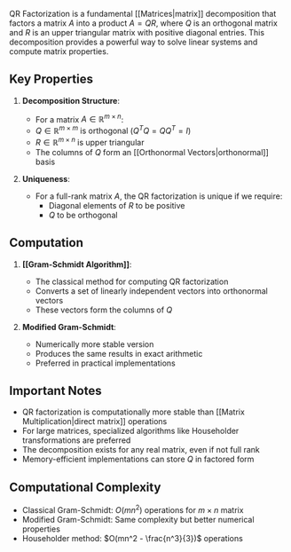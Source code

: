 QR Factorization is a fundamental [[Matrices|matrix]] decomposition that factors a matrix $A$ into a product $A = QR$, where $Q$ is an orthogonal matrix and $R$ is an upper triangular matrix with positive diagonal entries. This decomposition provides a powerful way to solve linear systems and compute matrix properties.

## Key Properties

1. **Decomposition Structure**:
   - For a matrix $A \in \mathbb{R}^{m \times n}$:
   - $Q \in \mathbb{R}^{m \times m}$ is orthogonal ($Q^TQ = QQ^T = I$)
   - $R \in \mathbb{R}^{m \times n}$ is upper triangular
   - The columns of $Q$ form an [[Orthonormal Vectors|orthonormal]] basis

2. **Uniqueness**:
   - For a full-rank matrix $A$, the QR factorization is unique if we require:
     - Diagonal elements of $R$ to be positive
     - $Q$ to be orthogonal

## Computation

1. **[[Gram-Schmidt Algorithm]]**:
   - The classical method for computing QR factorization
   - Converts a set of linearly independent vectors into orthonormal vectors
   - These vectors form the columns of $Q$

2. **Modified Gram-Schmidt**:
   - Numerically more stable version
   - Produces the same results in exact arithmetic
   - Preferred in practical implementations

## Important Notes

- QR factorization is computationally more stable than [[Matrix Multiplication|direct matrix]] operations
- For large matrices, specialized algorithms like Householder transformations are preferred
- The decomposition exists for any real matrix, even if not full rank
- Memory-efficient implementations can store $Q$ in factored form

## Computational Complexity

- Classical Gram-Schmidt: $O(mn^2)$ operations for $m \times n$ matrix
- Modified Gram-Schmidt: Same complexity but better numerical properties
- Householder method: $O(mn^2 - \frac{n^3}{3})$ operations
